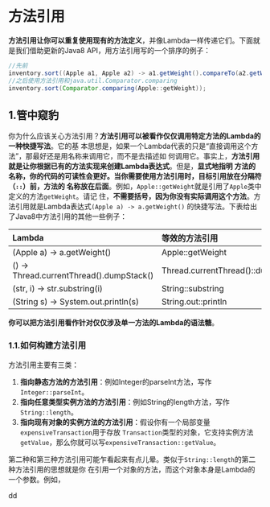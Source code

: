 方法引用
================================================================================
**方法引用让你可以重复使用现有的方法定义**，并像Lambda一样传递它们。下面就是我们借助更新的Java8
API，用方法引用写的一个排序的例子：
```java
//先前
inventory.sort((Apple a1, Apple a2) -> a1.getWeight().compareTo(a2.getWeight()));
//之后使用方法引用和java.util.Comparator.comparing
inventory.sort(Comparator.comparing(Apple::getWeight));
```

## 1.管中窥豹
你为什么应该关心方法引用？**方法引用可以被看作仅仅调用特定方法的Lambda的一种快捷写法**。它的基
本思想是，如果一个Lambda代表的只是“直接调用这个方法”，那最好还是用名称来调用它，而不是去描述如
何调用它。事实上，**方法引用就是让你根据已有的方法实现来创建Lambda表达式**。但是，**显式地指明
方法的名称，你的代码的可读性会更好。当你需要使用方法引用时，目标引用放在分隔符（`::`）前，方法的
名称放在后面**。例如，`Apple::getWeight`就是引用了`Apple`类中定义的方法`getWeight`。请记
住，**不需要括号，因为你没有实际调用这个方法**。方法引用就是Lambda表达式`(Apple a) -> a.getWeight()`
的快捷写法。下表给出了Java8中方法引用的其他一些例子：

| Lambda | 等效的方法引用 |
| :------------- | :------------- |
| (Apple a) -> a.getWeight() | Apple::getWeight |
| () -> Thread.currentThread().dumpStack() | Thread.currentThread()::dumpStack |
| (str, i) -> str.substring(i) | String::substring |
| (String s) -> System.out.println(s) | String.out::println |

**你可以把方法引用看作针对仅仅涉及单一方法的Lambda的语法糖**。

### 1.1.如何构建方法引用
方法引用主要有三类：
1. **指向静态方法的方法引用**：例如Integer的parseInt方法，写作`Integer::parseInt`。
2. **指向任意类型实例方法的方法引用**：例如String的length方法，写作`String::length`。
3. **指向现有对象的实例方法的方法引用**：假设你有一个局部变量`expensiveTransaction`用于存放
`Transaction`类型的对象，它支持实例方法`getValue`，那么你就可以写`expensiveTransaction::getValue`。

第二种和第三种方法引用可能乍看起来有点儿晕。类似于`String::length`的第二种方法引用的思想就是你
在引用一个对象的方法，而这个对象本身是Lambda的一个参数。例如，






































dd
